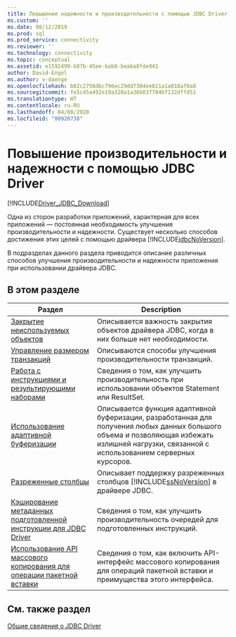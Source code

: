 ```yaml
---
title: Повышение надежности и производительности с помощью JDBC Driver | Документация Майкрософт
ms.custom: ''
ms.date: 08/12/2019
ms.prod: sql
ms.prod_service: connectivity
ms.reviewer: ''
ms.technology: connectivity
ms.topic: conceptual
ms.assetid: e1592499-b87b-45ee-bab8-beaba8fde841
author: David-Engel
ms.author: v-daenge
ms.openlocfilehash: b82c2758dbc796ec29dd7304ee821a1a018af0a8
ms.sourcegitcommit: fe5c45a492e19a320a1a36b037704bf132dffd51
ms.translationtype: HT
ms.contentlocale: ru-RU
ms.lasthandoff: 04/08/2020
ms.locfileid: "80920738"
---
```

# <a name="improving-performance-and-reliability-with-the-jdbc-driver"></a>Повышение производительности и надежности с помощью JDBC Driver

[!INCLUDE[Driver_JDBC_Download](../../includes/driver_jdbc_download.md)]

Одна из сторон разработки приложений, характерная для всех приложений — постоянная необходимость улучшения производительности и надежности. Существует несколько способов достижения этих целей с помощью драйвера [!INCLUDE[jdbcNoVersion](../../includes/jdbcnoversion_md.md)].  
  
В подразделах данного раздела приводится описание различных способов улучшения производительности и надежности приложения при использовании драйвера JDBC.  

## <a name="in-this-section"></a>В этом разделе

|Раздел|Description|  
|-----------|-----------------|  
|[Закрытие неиспользуемых объектов](../../connect/jdbc/closing-objects-when-not-in-use.md)|Описывается важность закрытия объектов драйвера JDBC, когда в них больше нет необходимости.|  
|[Управление размером транзакций](../../connect/jdbc/managing-transaction-size.md)|Описываются способы улучшения производительности транзакций.|  
|[Работа с инструкциями и результирующими наборами](../../connect/jdbc/working-with-statements-and-result-sets.md)|Сведения о том, как улучшить производительность при использовании объектов Statement или ResultSet.|  
|[Использование адаптивной буферизации](../../connect/jdbc/using-adaptive-buffering.md)|Описывается функция адаптивной буферизации, разработанная для получения любых данных большого объема и позволяющая избежать излишней нагрузки, связанной с использованием серверных курсоров.|  
|[Разреженные столбцы](../../connect/jdbc/sparse-columns.md)|Описывает поддержку разреженных столбцов [!INCLUDE[ssNoVersion](../../includes/ssnoversion-md.md)] в драйвере JDBC.|  
|[Кэширование метаданных подготовленной инструкции для JDBC Driver](../../connect/jdbc/prepared-statement-metadata-caching-for-the-jdbc-driver.md)|Сведения о том, как улучшить производительность очередей для подготовленных инструкций.|
|[Использование API массового копирования для операции пакетной вставки](../../connect/jdbc/use-bulk-copy-api-batch-insert-operation.md)|Сведения о том, как включить API-интерфейс массового копирования для операций пакетной вставки и преимущества этого интерфейса.|

## <a name="see-also"></a>См. также раздел

[Общие сведения о JDBC Driver](../../connect/jdbc/overview-of-the-jdbc-driver.md)  
  
